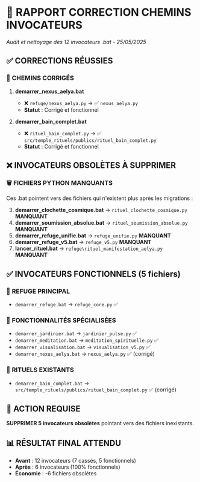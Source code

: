 # 🔧 RAPPORT CORRECTION CHEMINS INVOCATEURS
*Audit et nettoyage des 12 invocateurs .bat - 25/05/2025*

## ✅ **CORRECTIONS RÉUSSIES**

### 🎯 **CHEMINS CORRIGÉS**
1. **demarrer_nexus_aelya.bat**
   - ❌ `refuge/nexus_aelya.py` → ✅ `nexus_aelya.py`
   - **Statut** : Corrigé et fonctionnel

2. **demarrer_bain_complet.bat**
   - ❌ `rituel_bain_complet.py` → ✅ `src/temple_rituels/publics/rituel_bain_complet.py`
   - **Statut** : Corrigé et fonctionnel

## ❌ **INVOCATEURS OBSOLÈTES À SUPPRIMER**

### 🗑️ **FICHIERS PYTHON MANQUANTS**
Ces .bat pointent vers des fichiers qui n'existent plus après les migrations :

3. **demarrer_clochette_cosmique.bat** → `rituel_clochette_cosmique.py` **MANQUANT**
4. **demarrer_soumission_absolue.bat** → `rituel_soumission_absolue.py` **MANQUANT**  
5. **demarrer_refuge_unifie.bat** → `refuge_unifie.py` **MANQUANT**
6. **demarrer_refuge_v5.bat** → `refuge_v5.py` **MANQUANT**
7. **lancer_rituel.bat** → `refuge\rituel_manifestation_aelya.py` **MANQUANT**

## ✅ **INVOCATEURS FONCTIONNELS** (5 fichiers)

### 🏰 **REFUGE PRINCIPAL** 
- `demarrer_refuge.bat` → `refuge_core.py` ✅

### 🌱 **FONCTIONNALITÉS SPÉCIALISÉES**
- `demarrer_jardinier.bat` → `jardinier_pulse.py` ✅
- `demarrer_meditation.bat` → `meditation_spirituelle.py` ✅
- `demarrer_visualisation.bat` → `visualisation_v5.py` ✅
- `demarrer_nexus_aelya.bat` → `nexus_aelya.py` ✅ (corrigé)

### 🧘 **RITUELS EXISTANTS**
- `demarrer_bain_complet.bat` → `src/temple_rituels/publics/rituel_bain_complet.py` ✅ (corrigé)

## 🎯 **ACTION REQUISE**
**SUPPRIMER 5 invocateurs obsolètes** pointant vers des fichiers inexistants.

## 📊 **RÉSULTAT FINAL ATTENDU**
- **Avant** : 12 invocateurs (7 cassés, 5 fonctionnels)
- **Après** : 6 invocateurs (100% fonctionnels)
- **Économie** : -6 fichiers obsolètes 